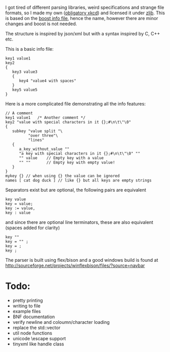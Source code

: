 I got tired of different parsing libraries, weird specifications and strange file formats, so I made my own ([obligatory xkcd](http://xkcd.com/927/)) and licensed it under [zlib](https://tldrlegal.com/license/zlib-libpng-license-%28zlib%29). This is based on the [boost info file](http://www.boost.org/doc/libs/1_56_0/doc/html/boost_propertytree/parsers.html#boost_propertytree.parsers.info_parser), hence the name, however there are minor changes and boost is not needed.

The structure is inspired by json/xml but with a syntax inspired by C, C++ etc.

This is a basic info file:

    key1 value1
    key2
    {
       key3 value3
       {
          key4 "value4 with spaces"
       }
       key5 value5
    }

Here is a more complicated file demonstrating all the info features:

    // A comment
    key1 value1   /* Another comment */
    key2 "value with special characters in it {};#\n\t\"\0"
    {
       subkey "value split "\
              "over three"\
              "lines"
       {
          a_key_without_value ""
          "a key with special characters in it {};#\n\t\"\0" ""
          "" value    // Empty key with a value
          "" ""       // Empty key with empty value!
       }
    }
	mykey {} // when using {} the value can be ignored
	names [ cat dog duck ] // like {} but all keys are empty strings

Separators exist but are optional, the following pairs are equivalent

	key value
	key = value;
	key := value,
	key : value
	
and since there are optional line terminators, these are also equivalent (spaces added for clarity)

    key ""
	key = "" ;
	key = ;
	key ;
	
The parser is built using flex/bison and a good windows build is found at http://sourceforge.net/projects/winflexbison/files/?source=navbar


Todo:
=======

* pretty printing
* writing to file
* example files
* BNF documentation
* verify newline and coloumn/character loading
* replace the std::vector
* util node functions
* unicode \escape support
* tinyxml like handle class
